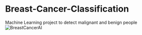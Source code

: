 # Breast-Cancer-Classification
Machine Learning project to detect malignant and benign people
![BreastCancerAI](https://github.com/MohamedElgohary23/Breast-Cancer-Classification/assets/141565314/949f154f-3f0a-49c9-9dd3-cb938747552b)
